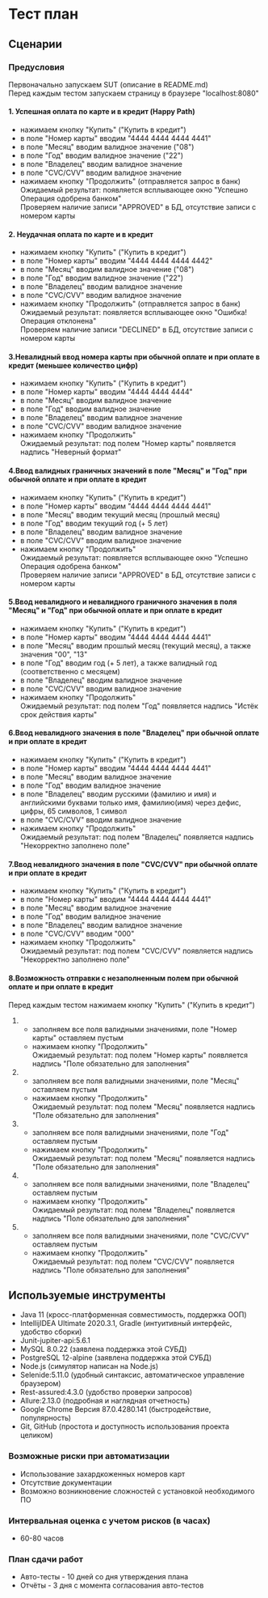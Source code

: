 # Тест план
## Сценарии
### Предусловия
Первоначально запускаем SUT (описание в README.md)  
Перед каждым тестом запускаем страницу в браузере "localhost:8080"
#### 1. Успешная оплата по карте и в кредит (Happy Path)

- нажимаем кнопку "Купить" ("Купить в кредит")
- в поле "Номер карты" вводим "4444 4444 4444 4441"
- в поле "Месяц" вводим валидное значение ("08") 
- в поле "Год" вводим валидное значение ("22")
- в поле "Владелец" вводим валидное значение
- в поле "CVC/CVV" вводим валидное значение
- нажимаем кнопку "Продолжить" (отправляется запрос в банк)  
Ожидаемый результат: появляется всплывающее окно "Успешно Операция одобрена банком"  
Проверяем наличие записи "APPROVED" в БД, отсутствие записи с номером карты

#### 2. Неудачная оплата по карте и в кредит
- нажимаем кнопку "Купить" ("Купить в кредит")
- в поле "Номер карты" вводим "4444 4444 4444 4442"
- в поле "Месяц" вводим валидное значение ("08")
- в поле "Год" вводим валидное значение ("22")
- в поле "Владелец" вводим валидное значение
- в поле "CVC/CVV" вводим валидное значение
- нажимаем кнопку "Продолжить" (отправляется запрос в банк)  
Ожидаемый результат: появляется всплывающее окно "Ошибка! Операция отклонена"  
Проверяем наличие записи "DECLINED" в БД, отсутствие записи с номером карты

#### 3.Невалидный ввод номера карты при обычной оплате и при оплате в кредит (меньшее количество цифр)
- нажимаем кнопку "Купить" ("Купить в кредит")
- в поле "Номер карты" вводим "4444 4444 4444"
- в поле "Месяц" вводим валидное значение
- в поле "Год" вводим валидное значение
- в поле "Владелец" вводим валидное значение
- в поле "CVC/CVV" вводим валидное значение
- нажимаем кнопку "Продолжить"  
Ожидаемый результат: под полем "Номер карты" появляется надпись "Неверный формат"

#### 4.Ввод валидных граничных значений в поле "Месяц" и "Год" при обычной оплате и при оплате в кредит
- нажимаем кнопку "Купить" ("Купить в кредит")
- в поле "Номер карты" вводим "4444 4444 4444 4441"
- в поле "Месяц" вводим текущий месяц (прошлый месяц)
- в поле "Год" вводим текущий год (+ 5 лет)
- в поле "Владелец" вводим валидное значение
- в поле "CVC/CVV" вводим валидное значение
- нажимаем кнопку "Продолжить"  
Ожидаемый результат: появляется всплывающее окно "Успешно Операция одобрена банком"  
Проверяем наличие записи "APPROVED" в БД, отсутствие записи с номером карты

#### 5.Ввод невалидного и невалидного граничного значения в поля "Месяц" и "Год" при обычной оплате и при оплате в кредит
- нажимаем кнопку "Купить" ("Купить в кредит")
- в поле "Номер карты" вводим "4444 4444 4444 4441"
- в поле "Месяц" вводим прошлый месяц (текущий месяц), а также значения "00", "13"
- в поле "Год" вводим год (+ 5 лет), а также валидный год (соответственно с месяцем)
- в поле "Владелец" вводим валидное значение
- в поле "CVC/CVV" вводим валидное значение
- нажимаем кнопку "Продолжить"  
Ожидаемый результат: под полем "Год" появляется надпись "Истёк срок действия карты"
  
#### 6.Ввод невалидного значения в поле "Владелец" при обычной оплате и при оплате в кредит
- нажимаем кнопку "Купить" ("Купить в кредит")
- в поле "Номер карты" вводим "4444 4444 4444 4441"
- в поле "Месяц" вводим валидное значение
- в поле "Год" вводим валидное значение
- в поле "Владелец" вводим русскими (фамилию и имя) и английскими буквами только имя, 
  фамилию(имя) через дефис, цифры, 65 символов, 1 символ
- в поле "CVC/CVV" вводим валидное значение
- нажимаем кнопку "Продолжить"  
Ожидаемый результат: под полем "Владелец" появляется надпись "Некорректно заполнено поле"

#### 7.Ввод невалидного значения в поле "СVC/CVV" при обычной оплате и при оплате в кредит
- нажимаем кнопку "Купить" ("Купить в кредит")
- в поле "Номер карты" вводим "4444 4444 4444 4441"
- в поле "Месяц" вводим валидное значение
- в поле "Год" вводим валидное значение
- в поле "Владелец" вводим валидное значение
- в поле "CVC/CVV" вводим "000"
- нажимаем кнопку "Продолжить"  
Ожидаемый результат: под полем "СVC/CVV" появляется надпись "Некорректно заполнено поле"

#### 8.Возможность отправки с незаполненным полем при обычной оплате и при оплате в кредит
Перед каждым тестом нажимаем кнопку "Купить" ("Купить в кредит")
1. * заполняем все поля валидными значениями, поле "Номер карты" оставляем пустым
   * нажимаем кнопку "Продолжить"  
     Ожидаемый результат: под полем "Номер карты" появляется надпись "Поле обязательно для заполнения"
2. * заполняем все поля валидными значениями, поле "Месяц" оставляем пустым
   * нажимаем кнопку "Продолжить"  
     Ожидаемый результат: под полем "Месяц" появляется надпись "Поле обязательно для заполнения"
3. * заполняем все поля валидными значениями, поле "Год" оставляем пустым
   * нажимаем кнопку "Продолжить"  
     Ожидаемый результат: под полем "Месяц" появляется надпись "Поле обязательно для заполнения"
4. * заполняем все поля валидными значениями, поле "Владелец" оставляем пустым
   * нажимаем кнопку "Продолжить"  
     Ожидаемый результат: под полем "Владелец" появляется надпись "Поле обязательно для заполнения"   
5. * заполняем все поля валидными значениями, поле "CVC/CVV" оставляем пустым
   * нажимаем кнопку "Продолжить"  
     Ожидаемый результат: под полем "CVC/CVV" появляется надпись "Поле обязательно для заполнения"

  
## Используемые инструменты

- Java 11 (кросс-платформенная совместимость, поддержка ООП)   
- IntellijIDEA Ultimate 2020.3.1, Gradle (интуитивный интерфейс, удобство сборки)
- Junit-jupiter-api:5.6.1 
- MySQL 8.0.22 (заявлена поддержка этой СУБД)
- PostgreSQL 12-alpine (заявлена поддержка этой СУБД)
- Node.js (симулятор написан на Node.js)
- Selenide:5.11.0 (удобный синтаксис, автоматическое управление браузером)
- Rest-assured:4.3.0 (удобство проверки запросов)
- Allure:2.13.0 (подробная и наглядная отчетность)
- Google Chrome Версия 87.0.4280.141 (быстродействие, популярность)  
- Git, GitHub (простота и доступность использования проекта целиком)

### Возможные риски при автоматизации

- Использование захардкоженных номеров карт
- Отсутствие документации
- Возможно возникновение сложностей с установкой необходимого ПО

### Интервальная оценка с учетом рисков (в часах)

- 60-80 часов

### План сдачи работ

- Авто-тесты - 10 дней со дня утверждения плана
- Отчёты - 3 дня с момента согласования авто-тестов
